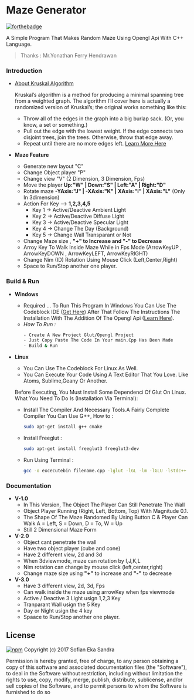 # Maze Generator 
[![forthebadge](http://forthebadge.com/badges/built-with-love.svg)](https://github.com/fianekame/Maze-Project)

A Simple Program That Makes Random Maze Using Opengl Api With C++ Language.
> Thanks : Mr.Yonathan Ferry Hendrawan

### Introduction

- [About Kruskal Algorithm](https://www.google.co.id/url?sa=t&rct=j&q=&esrc=s&source=web&cd=3&cad=rja&uact=8&ved=0ahUKEwj7u8nykb3TAhUCa7wKHUYZBYcQFggsMAI&url=https%3A%2F%2Fen.wikipedia.org%2Fwiki%2FKruskal%2527s_algorithm&usg=AFQjCNFRRZYfMjMX2s_2V_zHPI03tmnP4A&sig2=NXH3jqAsJtBiHfGz1zL3vQ)
	
    Kruskal’s algorithm is a method for producing a minimal spanning tree from a weighted graph. The algorithm I’ll cover here is actually a randomized version of Kruskal’s; the original works something like this:

    - Throw all of the edges in the graph into a big burlap sack. (Or, you know, a set or something.)
    - Pull out the edge with the lowest weight. If the edge connects two disjoint trees, join the trees. Otherwise, throw that edge away.
    - Repeat until there are no more edges left. [Learn More Here](http://weblog.jamisbuck.org/2011/1/3/maze-generation-kruskal-s-algorithm)

- **Maze Feature**
    - Generate new layout "C"
    - Change Object player "P"
    - Change view "V" (2 Dimension, 3 Dimension, Fps)
    - Move the player **Up:"W" | Down:"S" | Left:"A" | Right:"D"**
    - Rotate maze **-YAxis:"J" | -XAxis:"K" | XAxis:"I" | XAxis:"L"** (Only In 3dimension)
    - Action For Key --> **1,2,3,4,5**
        -  Key 1 -> Active/Deactive Ambient Light
        -  Key 2 -> Active/Deactive Diffuse Light
        -  Key 3 -> Active/Deactive Specular Light
        -  Key 4 -> Change The Day (Background)
        -  Key 5 -> Change Wall Transparant or Not
    - Change Maze size , **"+" to Increase and "-" to Decrease**
    - Arroy Key To Walk Inside Maze While in Fps Mode (ArrowKeyUP , ArrowKeyDOWN , ArrowKeyLEFT, ArrowKeyRIGHT) 
    - Change Nim (ID) Rotation Using Mouse Click (Left,Center,Right)
    - Space to Run/Stop another one player.
 
### Build & Run 
- **Windows**  
    - Required ... 
To Run This Program In Windows You Can Use The Codeblock IDE ([Get Here](https://www.google.co.id/url?sa=t&rct=j&q=&esrc=s&source=web&cd=1&cad=rja&uact=8&ved=0ahUKEwjIp8ONmr3TAhVBNpQKHQfJDUQQFggkMAA&url=http%3A%2F%2Fwww.codeblocks.org%2Fdownloads&usg=AFQjCNGin5_gzph-iFTEZ-NsXkpwypBBNQ&sig2=L7-9vYIUSTwdC01iQdkVJQ)) After That Follow The Instructions The Installation With The Addition Of The Opengl Api ([Learn Here](http://www.sci.brooklyn.cuny.edu/~goetz/codeblocks/glut/)).  
    - _How To Run :_  
        ```sh
        - Create A New Project Glut/Opengl Project
        - Just Copy Paste The Code In Your main.Cpp Has Been Made
        - Build & Run
        ```
- **Linux**  
    - You Can Use The Codeblock For Linux As Well.  
    - You Can Execute Your Code Using A Text Editor That You Love. Like Atoms, Sublime,Geany Or Another.  

  Before Executing, You Must Install Some Dependenci Of Glut On Linux. What You Need To Do Is (Installation Via Terminal):  
    - Install The Compiler And Necessary Tools.A Fairly Complete Compiler You Can Use G++, How to : 
        ```sh
        sudo apt-get install g++ cmake 
        ```
    - Install Freeglut :
        ```sh
        sudo apt-get install freeglut3 freeglut3-dev
        ```
    - Run Using Terminal : 
        ```sh
        gcc -o excecutebin filename.cpp -lglut -lGL -lm -lGLU -lstdc++
        ```
### Documentation  
- **V-1.0**  
    - In This Version, The Object The Player Can Still Penetrate The Wall  
    - Object Player Running (Right, Left, Bottom, Top) With Magnitude 0.1.  
    - The Shape Of The Maze Randomed By Using Button C & Player Can Walk A = Left, S = Down, D = To, W = Up  
    - Still 2 Dimensional Maze Form
- **V-2.0**  
    - Object cant penetrate the wall
    - Have two object player (cube and cone) 
    - Have 2 different view, 2d and 3d
    - When 3dviewmode, maze can rotation by I,J,K,L
    - Nim rotation can change by mouse click (left,center,right)
    - Change maze size using **"+"** to increase and **"-"** to decrease
- **V-3.0**  
    - Have 3 different view, 2d, 3d, Fps
    - Can walk inside the maze using arrowKey when fps viewmode 
    - Active / Deactive 3 Light usign 1,2,3 Key
    - Tranparant Wall usign the 5 Key
    - Day or Night usign the 4 key
    - Spaace to Run/Stop another one player.



License
----
[![npm](https://img.shields.io/npm/l/express.svg?style=plastic)](https://github.com/fianekame/Maze-Project/blob/master/LICENSE)
Copyright (c) 2017 Sofian Eka Sandra

Permission is hereby granted, free of charge, to any person obtaining a copy
of this software and associated documentation files (the "Software"), to deal
in the Software without restriction, including without limitation the rights
to use, copy, modify, merge, publish, distribute, sublicense, and/or sell
copies of the Software, and to permit persons to whom the Software is
furnished to do so

[Here]: <https://github.com/fianekame/Maze-Project/releases>
